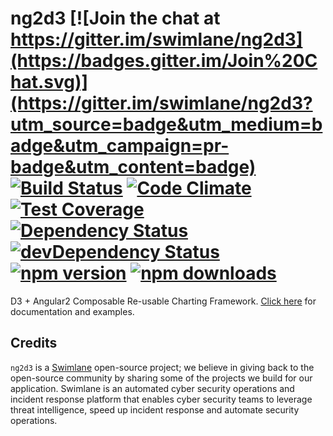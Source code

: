# ng2d3 [![Join the chat at https://gitter.im/swimlane/ng2d3](https://badges.gitter.im/Join%20Chat.svg)](https://gitter.im/swimlane/ng2d3?utm_source=badge&utm_medium=badge&utm_campaign=pr-badge&utm_content=badge) [![Build Status](https://travis-ci.org/swimlane/ng2d3.svg?branch=master)](https://travis-ci.org/swimlane/ng2d3) [![Code Climate](https://codeclimate.com/github/swimlane/ng2d3/badges/gpa.svg)](https://codeclimate.com/github/swimlane/ng2d3) [![Test Coverage](https://codeclimate.com/github/swimlane/ng2d3/badges/coverage.svg)](https://codeclimate.com/github/swimlane/ng2d3/coverage) [![Dependency Status](https://david-dm.org/swimlane/ng2d3.svg)](https://david-dm.org/swimlane/ng2d3) [![devDependency Status](https://david-dm.org/swimlane/ng2d3/dev-status.svg)](https://david-dm.org/swimlane/ng2d3#info=devDependencies) [![npm version](https://badge.fury.io/js/ng2d3.svg)](http://badge.fury.io/js/ng2d3) [![npm downloads](https://img.shields.io/npm/dm/ng2d3.svg)](https://npmjs.org/ng2d3)

D3 + Angular2 Composable Re-usable Charting Framework. [Click here](https://swimlane.gitbooks.io/ng2d3/content/) for documentation and examples.

## Credits
`ng2d3` is a [Swimlane](http://swimlane.com) open-source project; we believe in giving back to the open-source community by sharing some of the projects we build for our application. Swimlane is an automated cyber security operations and incident response platform that enables cyber security teams to leverage threat intelligence, speed up incident response and automate security operations.
